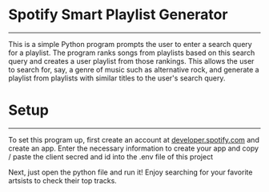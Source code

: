 # Spotify Smart Playlist Generator
---
This is a simple Python program prompts the user to enter a search query for a playlist. The program ranks songs from playlists based on this search query and creates a user playlist from those rankings. This allows the user to search for, say, a genre of music such as alternative rock, and generate a playlist from playlists with similar titles to the user's search query.

# Setup
---
To set this program up, first create an account at [developer.spotify.com](https://developer.spotify.com/dashboard) and create an app. Enter the necessary information to create your app and copy / paste the client secred and id into the .env file of this project

Next, just open the python file and run it! Enjoy searching for your favorite artsists to check their top tracks.